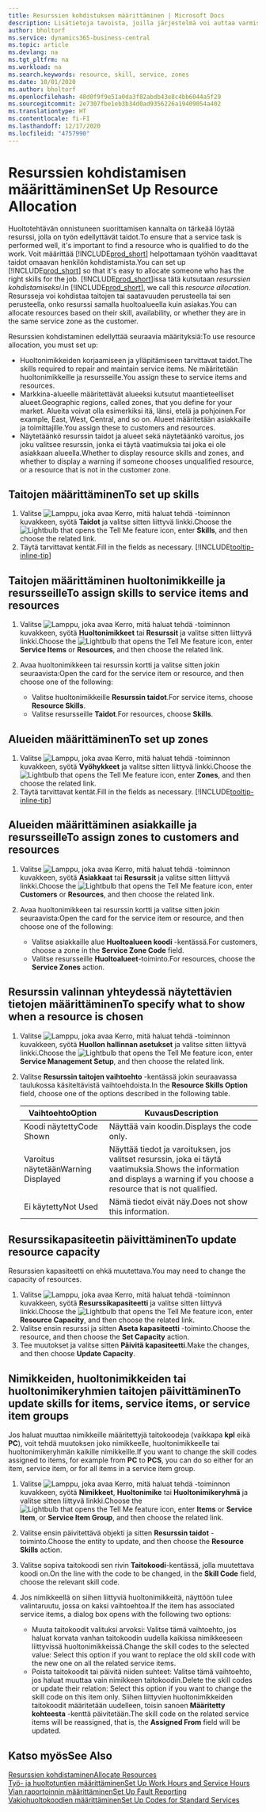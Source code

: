 ```yaml
---
title: Resurssien kohdistuksen määrittäminen | Microsoft Docs
description: Lisätietoja tavoista, joilla järjestelmä voi auttaa varmistamaan, että palvelun tarjoamiseen määritetyllä henkilöllä on siihen tarvittavat taidot.
author: bholtorf
ms.service: dynamics365-business-central
ms.topic: article
ms.devlang: na
ms.tgt_pltfrm: na
ms.workload: na
ms.search.keywords: resource, skill, service, zones
ms.date: 10/01/2020
ms.author: bholtorf
ms.openlocfilehash: 48d0f9f9e51a0da3f82abdb43e8c4bb6044a5f29
ms.sourcegitcommit: 2e7307fbe1eb3b34d0ad9356226a19409054a402
ms.translationtype: HT
ms.contentlocale: fi-FI
ms.lasthandoff: 12/17/2020
ms.locfileid: "4757990"
---
```

# <a name="set-up-resource-allocation"></a><span data-ttu-id="7d2c9-103">Resurssien kohdistamisen määrittäminen</span><span class="sxs-lookup"><span data-stu-id="7d2c9-103">Set Up Resource Allocation</span></span>
<span data-ttu-id="7d2c9-104">Huoltotehtävän onnistuneen suorittamisen kannalta on tärkeää löytää resurssi, jolla on työn edellyttävät taidot.</span><span class="sxs-lookup"><span data-stu-id="7d2c9-104">To ensure that a service task is performed well, it's important to find a resource who is qualified to do the work.</span></span> <span data-ttu-id="7d2c9-105">Voit määrittää [!INCLUDE[prod_short](includes/prod_short.md)] helpottamaan työhön vaadittavat taidot omaavan henkilön kohdistamista.</span><span class="sxs-lookup"><span data-stu-id="7d2c9-105">You can set up [!INCLUDE[prod_short](includes/prod_short.md)] so that it's easy to allocate someone who has the right skills for the job.</span></span> <span data-ttu-id="7d2c9-106">[!INCLUDE[prod_short](includes/prod_short.md)]issa tätä kutsutaan _resurssien kohdistamiseksi_.</span><span class="sxs-lookup"><span data-stu-id="7d2c9-106">In [!INCLUDE[prod_short](includes/prod_short.md)], we call this _resource allocation_.</span></span> <span data-ttu-id="7d2c9-107">Resursseja voi kohdistaa taitojen tai saatavuuden perusteella tai sen perusteella, onko resurssi samalla huoltoalueella kuin asiakas.</span><span class="sxs-lookup"><span data-stu-id="7d2c9-107">You can allocate resources based on their skill, availability, or whether they are in the same service zone as the customer.</span></span> 

<span data-ttu-id="7d2c9-108">Resurssien kohdistaminen edellyttää seuraavia määrityksiä:</span><span class="sxs-lookup"><span data-stu-id="7d2c9-108">To use resource allocation, you must set up:</span></span>  
  
* <span data-ttu-id="7d2c9-109">Huoltonimikkeiden korjaamiseen ja ylläpitämiseen tarvittavat taidot.</span><span class="sxs-lookup"><span data-stu-id="7d2c9-109">The skills required to repair and maintain service items.</span></span> <span data-ttu-id="7d2c9-110">Ne määritetään huoltonimikkeille ja resursseille.</span><span class="sxs-lookup"><span data-stu-id="7d2c9-110">You assign these to service items and resources.</span></span>  
* <span data-ttu-id="7d2c9-111">Markkina-alueelle määritettävät alueeksi kutsutut maantieteelliset alueet.</span><span class="sxs-lookup"><span data-stu-id="7d2c9-111">Geographic regions, called zones, that you define for your market.</span></span> <span data-ttu-id="7d2c9-112">Alueita voivat olla esimerkiksi itä, länsi, etelä ja pohjoinen.</span><span class="sxs-lookup"><span data-stu-id="7d2c9-112">For example, East, West, Central, and so on.</span></span> <span data-ttu-id="7d2c9-113">Alueet määritetään asiakkaille ja toimittajille.</span><span class="sxs-lookup"><span data-stu-id="7d2c9-113">You assign these to customers and resources.</span></span>  
* <span data-ttu-id="7d2c9-114">Näytetäänkö resurssin taidot ja alueet sekä näytetäänkö varoitus, jos joku valitsee resurssin, jonka ei täytä vaatimuksia tai joka ei ole asiakkaan alueella.</span><span class="sxs-lookup"><span data-stu-id="7d2c9-114">Whether to display resource skills and zones, and whether to display a warning if someone chooses unqualified resource, or a resource that is not in the customer zone.</span></span>  

## <a name="to-set-up-skills"></a><span data-ttu-id="7d2c9-115">Taitojen määrittäminen</span><span class="sxs-lookup"><span data-stu-id="7d2c9-115">To set up skills</span></span>
1. <span data-ttu-id="7d2c9-116">Valitse ![Lamppu, joka avaa Kerro, mitä haluat tehdä -toiminnon](media/ui-search/search_small.png "Kerro, mitä haluat tehdä") kuvakkeen, syötä **Taidot** ja valitse sitten liittyvä linkki.</span><span class="sxs-lookup"><span data-stu-id="7d2c9-116">Choose the ![Lightbulb that opens the Tell Me feature](media/ui-search/search_small.png "Tell me what you want to do") icon, enter **Skills**, and then choose the related link.</span></span>  
2. <span data-ttu-id="7d2c9-117">Täytä tarvittavat kentät.</span><span class="sxs-lookup"><span data-stu-id="7d2c9-117">Fill in the fields as necessary.</span></span> [!INCLUDE[tooltip-inline-tip](includes/tooltip-inline-tip_md.md)]  

## <a name="to-assign-skills-to-service-items-and-resources"></a><span data-ttu-id="7d2c9-118">Taitojen määrittäminen huoltonimikkeille ja resursseille</span><span class="sxs-lookup"><span data-stu-id="7d2c9-118">To assign skills to service items and resources</span></span>
1. <span data-ttu-id="7d2c9-119">Valitse ![Lamppu, joka avaa Kerro, mitä haluat tehdä -toiminnon](media/ui-search/search_small.png "Kerro, mitä haluat tehdä") kuvakkeen, syötä **Huoltonimikkeet** tai **Resurssit** ja valitse sitten liittyvä linkki.</span><span class="sxs-lookup"><span data-stu-id="7d2c9-119">Choose the ![Lightbulb that opens the Tell Me feature](media/ui-search/search_small.png "Tell me what you want to do") icon, enter **Service Items** or **Resources**, and then choose the related link.</span></span>  
2. <span data-ttu-id="7d2c9-120">Avaa huoltonimikkeen tai resurssin kortti ja valitse sitten jokin seuraavista:</span><span class="sxs-lookup"><span data-stu-id="7d2c9-120">Open the card for the service item or resource, and then choose one of the following:</span></span>  
  
    * <span data-ttu-id="7d2c9-121">Valitse huoltonimikkeille **Resurssin taidot**.</span><span class="sxs-lookup"><span data-stu-id="7d2c9-121">For service items, choose **Resource Skills**.</span></span>  
    * <span data-ttu-id="7d2c9-122">Valitse resursseille **Taidot**.</span><span class="sxs-lookup"><span data-stu-id="7d2c9-122">For resources, choose **Skills**.</span></span>  

## <a name="to-set-up-zones"></a><span data-ttu-id="7d2c9-123">Alueiden määrittäminen</span><span class="sxs-lookup"><span data-stu-id="7d2c9-123">To set up zones</span></span>
1. <span data-ttu-id="7d2c9-124">Valitse ![Lamppu, joka avaa Kerro, mitä haluat tehdä -toiminnon](media/ui-search/search_small.png "Kerro, mitä haluat tehdä") kuvakkeen, syötä **Vyöhykkeet** ja valitse sitten liittyvä linkki.</span><span class="sxs-lookup"><span data-stu-id="7d2c9-124">Choose the ![Lightbulb that opens the Tell Me feature](media/ui-search/search_small.png "Tell me what you want to do") icon, enter **Zones**, and then choose the related link.</span></span>  
2. <span data-ttu-id="7d2c9-125">Täytä tarvittavat kentät.</span><span class="sxs-lookup"><span data-stu-id="7d2c9-125">Fill in the fields as necessary.</span></span> [!INCLUDE[tooltip-inline-tip](includes/tooltip-inline-tip_md.md)]  

## <a name="to-assign-zones-to-customers-and-resources"></a><span data-ttu-id="7d2c9-126">Alueiden määrittäminen asiakkaille ja resursseille</span><span class="sxs-lookup"><span data-stu-id="7d2c9-126">To assign zones to customers and resources</span></span> 
1. <span data-ttu-id="7d2c9-127">Valitse ![Lamppu, joka avaa Kerro, mitä haluat tehdä -toiminnon](media/ui-search/search_small.png "Kerro, mitä haluat tehdä") kuvakkeen, syötä **Asiakkaat** tai **Resurssit** ja valitse sitten liittyvä linkki.</span><span class="sxs-lookup"><span data-stu-id="7d2c9-127">Choose the ![Lightbulb that opens the Tell Me feature](media/ui-search/search_small.png "Tell me what you want to do") icon, enter **Customers** or **Resources**, and then choose the related link.</span></span>  
2. <span data-ttu-id="7d2c9-128">Avaa huoltonimikkeen tai resurssin kortti ja valitse sitten jokin seuraavista:</span><span class="sxs-lookup"><span data-stu-id="7d2c9-128">Open the card for the service item or resource, and then choose one of the following:</span></span>  
  
    * <span data-ttu-id="7d2c9-129">Valitse asiakkaille alue **Huoltoalueen koodi** -kentässä.</span><span class="sxs-lookup"><span data-stu-id="7d2c9-129">For customers, choose a zone in the **Service Zone Code** field.</span></span>  
    * <span data-ttu-id="7d2c9-130">Valitse resursseille **Huoltoalueet**-toiminto.</span><span class="sxs-lookup"><span data-stu-id="7d2c9-130">For resources, choose the **Service Zones** action.</span></span>  

## <a name="to-specify-what-to-show-when-a-resource-is-chosen"></a><span data-ttu-id="7d2c9-131">Resurssin valinnan yhteydessä näytettävien tietojen määrittäminen</span><span class="sxs-lookup"><span data-stu-id="7d2c9-131">To specify what to show when a resource is chosen</span></span>
1. <span data-ttu-id="7d2c9-132">Valitse ![Lamppu, joka avaa Kerro, mitä haluat tehdä -toiminnon](media/ui-search/search_small.png "Kerro, mitä haluat tehdä") kuvakkeen, syötä **Huollon hallinnan asetukset** ja valitse sitten liittyvä linkki.</span><span class="sxs-lookup"><span data-stu-id="7d2c9-132">Choose the ![Lightbulb that opens the Tell Me feature](media/ui-search/search_small.png "Tell me what you want to do") icon, enter **Service Management Setup**, and then choose the related link.</span></span> 
2. <span data-ttu-id="7d2c9-133">Valitse **Resurssin taitojen vaihtoehto** -kentässä jokin seuraavassa taulukossa käsiteltävistä vaihtoehdoista.</span><span class="sxs-lookup"><span data-stu-id="7d2c9-133">In the **Resource Skills Option** field, choose one of the options described in the following table.</span></span>  
  
    |<span data-ttu-id="7d2c9-134">**Vaihtoehto**</span><span class="sxs-lookup"><span data-stu-id="7d2c9-134">**Option**</span></span>|<span data-ttu-id="7d2c9-135">**Kuvaus**</span><span class="sxs-lookup"><span data-stu-id="7d2c9-135">**Description**</span></span>|  
    |------------|-------------|  
    |<span data-ttu-id="7d2c9-136">Koodi näytetty</span><span class="sxs-lookup"><span data-stu-id="7d2c9-136">Code Shown</span></span> | <span data-ttu-id="7d2c9-137">Näyttää vain koodin.</span><span class="sxs-lookup"><span data-stu-id="7d2c9-137">Displays the code only.</span></span>|  
    |<span data-ttu-id="7d2c9-138">Varoitus näytetään</span><span class="sxs-lookup"><span data-stu-id="7d2c9-138">Warning Displayed</span></span> | <span data-ttu-id="7d2c9-139">Näyttää tiedot ja varoituksen, jos valitset resurssin, joka ei täytä vaatimuksia.</span><span class="sxs-lookup"><span data-stu-id="7d2c9-139">Shows the information and displays a warning if you choose a resource that is not qualified.</span></span>|  
    |<span data-ttu-id="7d2c9-140">Ei käytetty</span><span class="sxs-lookup"><span data-stu-id="7d2c9-140">Not Used</span></span> | <span data-ttu-id="7d2c9-141">Nämä tiedot eivät näy.</span><span class="sxs-lookup"><span data-stu-id="7d2c9-141">Does not show this information.</span></span>|  

## <a name="to-update-resource-capacity"></a><span data-ttu-id="7d2c9-142">Resurssikapasiteetin päivittäminen</span><span class="sxs-lookup"><span data-stu-id="7d2c9-142">To update resource capacity</span></span>  
<span data-ttu-id="7d2c9-143">Resurssien kapasiteetti on ehkä muutettava.</span><span class="sxs-lookup"><span data-stu-id="7d2c9-143">You may need to change the capacity of resources.</span></span>  
  
1. <span data-ttu-id="7d2c9-144">Valitse ![Lamppu, joka avaa Kerro, mitä haluat tehdä -toiminnon](media/ui-search/search_small.png "Kerro, mitä haluat tehdä") kuvakkeen, syötä **Resurssikapasiteetti** ja valitse sitten liittyvä linkki.</span><span class="sxs-lookup"><span data-stu-id="7d2c9-144">Choose the ![Lightbulb that opens the Tell Me feature](media/ui-search/search_small.png "Tell me what you want to do") icon, enter **Resource Capacity**, and then choose the related link.</span></span>  
2. <span data-ttu-id="7d2c9-145">Valitse ensin resurssi ja sitten **Aseta kapasiteetti** -toiminto.</span><span class="sxs-lookup"><span data-stu-id="7d2c9-145">Choose the resource, and then choose the **Set Capacity** action.</span></span>  
3. <span data-ttu-id="7d2c9-146">Tee muutokset ja valitse sitten **Päivitä kapasiteetti**.</span><span class="sxs-lookup"><span data-stu-id="7d2c9-146">Make the changes, and then choose **Update Capacity**.</span></span>  

## <a name="to-update-skills-for-items-service-items-or-service-item-groups"></a><span data-ttu-id="7d2c9-147">Nimikkeiden, huoltonimikkeiden tai huoltonimikeryhmien taitojen päivittäminen</span><span class="sxs-lookup"><span data-stu-id="7d2c9-147">To update skills for items, service items, or service item groups</span></span>
<span data-ttu-id="7d2c9-148">Jos haluat muuttaa nimikkeille määritettyjä taitokoodeja (vaikkapa **kpl** eikä **PC**), voit tehdä muutoksen joko nimikkeelle, huoltonimikkeelle tai huoltonimikeryhmän kaikille nimikkeille.</span><span class="sxs-lookup"><span data-stu-id="7d2c9-148">If you want to change the skill codes assigned to items, for example from **PC** to **PCS**, you can do so either for an item, service item, or for all items in a service item group.</span></span>  
  
1. <span data-ttu-id="7d2c9-149">Valitse ![Lamppu, joka avaa Kerro, mitä haluat tehdä -toiminnon](media/ui-search/search_small.png "Kerro, mitä haluat tehdä") kuvakkeen, syötä **Nimikkeet**, **Huoltonimike** tai **Huoltonimikeryhmä** ja valitse sitten liittyvä linkki.</span><span class="sxs-lookup"><span data-stu-id="7d2c9-149">Choose the ![Lightbulb that opens the Tell Me feature](media/ui-search/search_small.png "Tell me what you want to do") icon, enter **Items** or **Service Item**, or **Service Item Group**, and then choose the related link.</span></span>  
2. <span data-ttu-id="7d2c9-150">Valitse ensin päivitettävä objekti ja sitten **Resurssin taidot** -toiminto.</span><span class="sxs-lookup"><span data-stu-id="7d2c9-150">Choose the entity to update, and then choose the **Resource Skills** action.</span></span>  
3. <span data-ttu-id="7d2c9-151">Valitse sopiva taitokoodi sen rivin **Taitokoodi**-kentässä, jolla muutettava koodi on.</span><span class="sxs-lookup"><span data-stu-id="7d2c9-151">On the line with the code to be changed, in the **Skill Code** field, choose the relevant skill code.</span></span>  
4.  <span data-ttu-id="7d2c9-152">Jos nimikkeellä on siihen liittyviä huoltonimikkeitä, näyttöön tulee valintaruutu, jossa on kaksi vaihtoehtoa.</span><span class="sxs-lookup"><span data-stu-id="7d2c9-152">If the item has associated service items, a dialog box opens with the following two options:</span></span>  
  
    * <span data-ttu-id="7d2c9-153">Muuta taitokoodit valituksi arvoksi: Valitse tämä vaihtoehto, jos haluat korvata vanhan taitokoodin uudella kaikissa nimikkeeseen liittyvissä huoltonimikkeissä.</span><span class="sxs-lookup"><span data-stu-id="7d2c9-153">Change the skill codes to the selected value: Select this option if you want to replace the old skill code with the new one on all the related service items.</span></span>  
    * <span data-ttu-id="7d2c9-154">Poista taitokoodit tai päivitä niiden suhteet: Valitse tämä vaihtoehto, jos haluat muuttaa vain nimikkeen taitokoodin.</span><span class="sxs-lookup"><span data-stu-id="7d2c9-154">Delete the skill codes or update their relation: Select this option if you want to change the skill code on this item only.</span></span> <span data-ttu-id="7d2c9-155">Siihen liittyvien huoltonimikkeiden taitokoodit määritetään uudelleen, toisin sanoen **Määritetty kohteesta** -kenttä päivitetään.</span><span class="sxs-lookup"><span data-stu-id="7d2c9-155">The skill code on the related service items will be reassigned, that is, the **Assigned From** field will be updated.</span></span>  
  
## <a name="see-also"></a><span data-ttu-id="7d2c9-156">Katso myös</span><span class="sxs-lookup"><span data-stu-id="7d2c9-156">See Also</span></span>
[<span data-ttu-id="7d2c9-157">Resurssien kohdistaminen</span><span class="sxs-lookup"><span data-stu-id="7d2c9-157">Allocate Resources</span></span>](service-how-to-allocate-resources.md)  
[<span data-ttu-id="7d2c9-158">Työ- ja huoltotuntien määrittäminen</span><span class="sxs-lookup"><span data-stu-id="7d2c9-158">Set Up Work Hours and Service Hours</span></span>](service-how-setup-work-service-hours.md)  
[<span data-ttu-id="7d2c9-159">Vian raportoinnin määrittäminen</span><span class="sxs-lookup"><span data-stu-id="7d2c9-159">Set Up Fault Reporting</span></span>](service-how-setup-fault-reporting.md)  
[<span data-ttu-id="7d2c9-160">Vakiohuoltokoodien määrittäminen</span><span class="sxs-lookup"><span data-stu-id="7d2c9-160">Set Up Codes for Standard Services</span></span>](service-how-setup-service-coding.md)  
 

